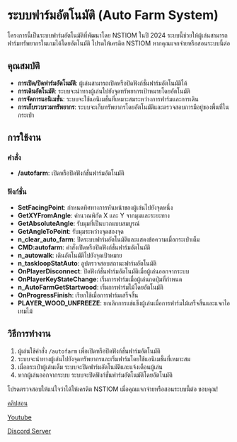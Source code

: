 # ระบบฟาร์มอัตโนมัติ (Auto Farm System)

โครงการนี้เป็นระบบฟาร์มอัตโนมัติที่พัฒนาโดย NSTIOM ในปี 2024 ระบบนี้ช่วยให้ผู้เล่นสามารถฟาร์มทรัพยากรในเกมได้โดยอัตโนมัติ โปรดให้เครดิต NSTIOM หากคุณแจกจ่ายหรือสอนระบบนี้ต่อ

## คุณสมบัติ

- **การเปิด/ปิดฟาร์มอัตโนมัติ**: ผู้เล่นสามารถเปิดหรือปิดฟังก์ชั่นฟาร์มอัตโนมัติได้
- **การเดินอัตโนมัติ**: ระบบจะนำทางผู้เล่นไปยังจุดทรัพยากรเป้าหมายโดยอัตโนมัติ
- **การจัดการแอนิเมชั่น**: ระบบจะใช้แอนิเมชั่นที่เหมาะสมระหว่างการฟาร์มและการเดิน
- **การเก็บรวบรวมทรัพยากร**: ระบบจะเก็บทรัพยากรโดยอัตโนมัติและตรวจสอบการมีอยู่ของพื้นที่ในกระเป๋า

## การใช้งาน

### คำสั่ง

- **/autofarm**: เปิดหรือปิดฟังก์ชั่นฟาร์มอัตโนมัติ

### ฟังก์ชั่น

- **SetFacingPoint**: กำหนดทิศทางการหันหน้าของผู้เล่นไปยังจุดหนึ่ง
- **GetXYFromAngle**: คำนวณพิกัด X และ Y จากมุมและระยะทาง
- **GetAbsoluteAngle**: รับมุมที่เป็นบวกแบบสมบูรณ์
- **GetAngleToPoint**: รับมุมระหว่างจุดสองจุด
- **n_clear_auto_farm**: ปิดระบบฟาร์มอัตโนมัติและแสดงข้อความเมื่อกระเป๋าเต็ม
- **CMD:autofarm**: คำสั่งเปิดหรือปิดฟังก์ชั่นฟาร์มอัตโนมัติ
- **n_autowalk**: เดินอัตโนมัติไปยังจุดเป้าหมาย
- **n_taskloopStatAuto**: ลูปตรวจสอบสถานะฟาร์มอัตโนมัติ
- **OnPlayerDisconnect**: ปิดฟังก์ชั่นฟาร์มอัตโนมัติเมื่อผู้เล่นออกจากระบบ
- **OnPlayerKeyStateChange**: เริ่มการฟาร์มเมื่อผู้เล่นกดปุ่มที่กำหนด
- **n_AutoFarmGetStartwood**: เริ่มการฟาร์มไม้โดยอัตโนมัติ
- **OnProgressFinish**: เรียกใช้เมื่อการฟาร์มเสร็จสิ้น
- **PLAYER_WOOD_UNFREEZE**: ยกเลิกการแช่แข็งผู้เล่นเมื่อการฟาร์มไม้เสร็จสิ้นและแจกไอเทมไม้

## วิธีการทำงาน

1. ผู้เล่นใช้คำสั่ง `/autofarm` เพื่อเปิดหรือปิดฟังก์ชั่นฟาร์มอัตโนมัติ
2. ระบบจะนำทางผู้เล่นไปยังจุดทรัพยากรและเริ่มฟาร์มโดยใช้แอนิเมชั่นที่เหมาะสม
3. เมื่อกระเป๋าผู้เล่นเต็ม ระบบจะปิดฟาร์มอัตโนมัติและแจ้งเตือนผู้เล่น
4. หากผู้เล่นออกจากระบบ ระบบจะปิดฟังก์ชั่นฟาร์มอัตโนมัติโดยอัตโนมัติ

โปรดตรวจสอบให้แน่ใจว่าได้ให้เครดิต NSTIOM เมื่อคุณแจกจ่ายหรือสอนระบบนี้ต่อ ขอบคุณ!

[คลิปสอน](https://youtu.be/7wGMGw8HvFk?si=jIfrYGOzB2crRU8V)

[Youtube](https://www.youtube.com/@NSTIOM)

[Discord Server](https://discord.gg/TQkptZCrSY)

